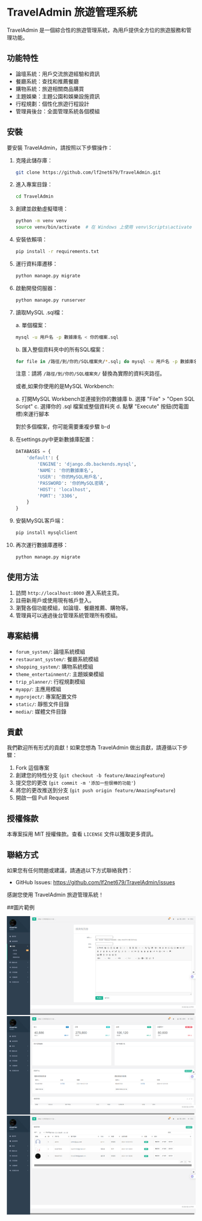 # TravelAdmin 旅遊管理系統

TravelAdmin 是一個綜合性的旅遊管理系統，為用戶提供全方位的旅遊服務和管理功能。

## 功能特性

- 論壇系統：用戶交流旅遊經驗和資訊
- 餐廳系統：查找和推薦餐廳
- 購物系統：旅遊相關商品購買
- 主題娛樂：主題公園和娛樂設施資訊
- 行程規劃：個性化旅遊行程設計
- 管理員後台：全面管理系統各個模組

## 安裝

要安裝 TravelAdmin，請按照以下步驟操作：

1. 克隆此儲存庫：
   ```bash
   git clone https://github.com/lf2net679/TravelAdmin.git
   ```

2. 進入專案目錄：
   ```bash
   cd TravelAdmin
   ```

3. 創建並啟動虛擬環境：
   ```bash
   python -m venv venv
   source venv/bin/activate  # 在 Windows 上使用 venv\Scripts\activate
   ```

4. 安裝依賴項：
   ```bash
   pip install -r requirements.txt
   ```

5. 運行資料庫遷移：
   ```bash
   python manage.py migrate
   ```

6. 啟動開發伺服器：
   ```bash
   python manage.py runserver
   ```

7. 讀取MySQL .sql檔：

   a. 單個檔案：
   ```bash
   mysql -u 用戶名 -p 數據庫名 < 你的檔案.sql
   ```
   
   b. 匯入整個資料夾中的所有SQL檔案：
   ```bash
   for file in /路徑/到/你的/SQL檔案夾/*.sql; do mysql -u 用戶名 -p 數據庫名 < "$file"; done
   ```
   
   注意：請將 `/路徑/到/你的/SQL檔案夾/` 替換為實際的資料夾路徑。
   
   或者,如果你使用的是MySQL Workbench:
   
   a. 打開MySQL Workbench並連接到你的數據庫
   b. 選擇 "File" > "Open SQL Script"
   c. 選擇你的 .sql 檔案或整個資料夾
   d. 點擊 "Execute" 按鈕(閃電圖標)來運行腳本
   
   對於多個檔案，你可能需要重複步驟 b-d

8. 在settings.py中更新數據庫配置：
   ```python
   DATABASES = {
       'default': {
           'ENGINE': 'django.db.backends.mysql',
           'NAME': '你的數據庫名',
           'USER': '你的MySQL用戶名',
           'PASSWORD': '你的MySQL密碼',
           'HOST': 'localhost',
           'PORT': '3306',
       }
   }
   ```

9. 安裝MySQL客戶端：
   ```bash
   pip install mysqlclient
   ```

10. 再次運行數據庫遷移：
    ```bash
    python manage.py migrate
    ```

## 使用方法

1. 訪問 `http://localhost:8000` 進入系統主頁。
2. 註冊新用戶或使用現有帳戶登入。
3. 瀏覽各個功能模組，如論壇、餐廳推薦、購物等。
4. 管理員可以通過後台管理系統管理所有模組。

## 專案結構

- `forum_system/`: 論壇系統模組
- `restaurant_system/`: 餐廳系統模組
- `shopping_system/`: 購物系統模組
- `theme_entertainment/`: 主題娛樂模組
- `trip_planner/`: 行程規劃模組
- `myapp/`: 主應用模組
- `myproject/`: 專案配置文件
- `static/`: 靜態文件目錄
- `media/`: 媒體文件目錄

## 貢獻

我們歡迎所有形式的貢獻！如果您想為 TravelAdmin 做出貢獻，請遵循以下步驟：

1. Fork 這個專案
2. 創建您的特性分支 (`git checkout -b feature/AmazingFeature`)
3. 提交您的更改 (`git commit -m '添加一些很棒的功能'`)
4. 將您的更改推送到分支 (`git push origin feature/AmazingFeature`)
5. 開啟一個 Pull Request

## 授權條款

本專案採用 MIT 授權條款。查看 `LICENSE` 文件以獲取更多資訊。

## 聯絡方式

如果您有任何問題或建議，請通過以下方式聯絡我們：

- GitHub Issues: https://github.com/lf2net679/TravelAdmin/issues

感謝您使用 TravelAdmin 旅遊管理系統！

##圖片範例

![img](訊息功能.png)
![img](畫面demo.png)
![img](會員管理.png)
